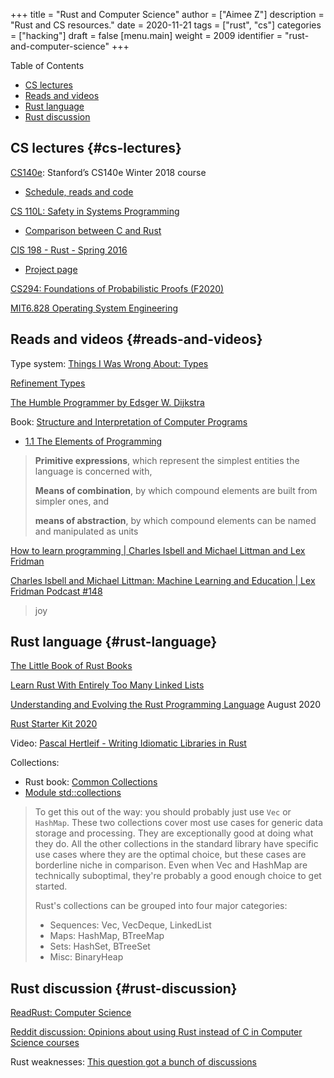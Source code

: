 +++
title = "Rust and Computer Science"
author = ["Aimee Z"]
description = "Rust and CS resources."
date = 2020-11-21
tags = ["rust", "cs"]
categories = ["hacking"]
draft = false
[menu.main]
  weight = 2009
  identifier = "rust-and-computer-science"
+++

<div class="ox-hugo-toc toc">
<div></div>

<div class="heading">Table of Contents</div>

- [CS lectures](#cs-lectures)
- [Reads and videos](#reads-and-videos)
- [Rust language](#rust-language)
- [Rust discussion](#rust-discussion)

</div>
<!--endtoc-->


## CS lectures {#cs-lectures}

[CS140e](https://cs140e.sergio.bz/syllabus/#schedule): Stanford’s CS140e Winter 2018 course

-   [Schedule, reads and code](https://cs140e.sergio.bz/syllabus/#schedule)

[CS 110L: Safety in Systems Programming](https://reberhardt.com/cs110l/spring-2020/)

-   [Comparison between C and Rust](https://reberhardt.com/cs110l/spring-2020/slides/lecture-18.pdf)

[CIS 198 - Rust - Spring 2016](https://github.com/cis198-2016s)

-   [Project page](https://cis198-2016s.github.io/projects/)

[CS294: Foundations of Probabilistic Proofs (F2020)](https://people.eecs.berkeley.edu/~alexch/classes/CS294-F2020.html)

[MIT6.828 Operating System Engineering](https://github.com/SmallPond/MIT6.828%5FOS)


## Reads and videos {#reads-and-videos}

Type system: [Things I Was Wrong About: Types](https://v5.chriskrycho.com/journal/things-i-was-wrong-about/1-types/)

[Refinement Types](https://arxiv.org/pdf/2010.07763.pdf)

[The Humble Programmer by Edsger W. Dijkstra](https://www.cs.utexas.edu/~EWD/transcriptions/EWD03xx/EWD340.html)

Book: [Structure and Interpretation of Computer Programs](https://mitpress.mit.edu/sites/default/files/sicp/full-text/book/book-Z-H-4.html#%%5Ftoc%5Fstart)

-   [1.1  The Elements of Programming](https://mitpress.mit.edu/sites/default/files/sicp/full-text/book/book-Z-H-10.html)

> **Primitive expressions**, which represent the simplest entities the language is concerned with,
>
> **Means of combination**, by which compound elements are built from simpler ones, and
>
> **means of abstraction**, by which compound elements can be named and manipulated as units

[How to learn programming | Charles Isbell and Michael Littman and Lex Fridman](https://www.youtube.com/watch?v=j-BVv0XW1H8)

[Charles Isbell and Michael Littman: Machine Learning and Education | Lex Fridman Podcast #148](https://www.youtube.com/watch?v=yzMVEbs8Zz0)

> joy


## Rust language {#rust-language}

[The Little Book of Rust Books](https://lborb.github.io/book/)

[Learn Rust With Entirely Too Many Linked Lists](https://rust-unofficial.github.io/too-many-lists/index.html)

[Understanding and Evolving the Rust Programming Language](https://people.mpi-sws.org/~jung/phd/thesis-screen.pdf) August 2020

[Rust Starter Kit 2020](https://wiki.alopex.li/RustStarterKit2020)

Video: [Pascal Hertleif - Writing Idiomatic Libraries in Rust](https://www.youtube.com/watch?v=0zOg8%5FB71gE)

Collections:

-   Rust book: [Common Collections](https://doc.rust-lang.org/stable/book/ch08-00-common-collections.html)
-   [Module std::collections](https://doc.rust-lang.org/stable/std/collections/index.html)

> To get this out of the way: you should probably just use `Vec` or `HashMap`.
These two collections cover most use cases for generic data storage and processing.
They are exceptionally good at doing what they do.
All the other collections in the standard library have
specific use cases where they are the optimal choice,
but these cases are borderline niche in comparison.
Even when Vec and HashMap are technically suboptimal,
they're probably a good enough choice to get started.
>
> Rust's collections can be grouped into four major categories:
>
> - Sequences: Vec, VecDeque, LinkedList
> - Maps: HashMap, BTreeMap
> - Sets: HashSet, BTreeSet
> - Misc: BinaryHeap


## Rust discussion {#rust-discussion}

[ReadRust: Computer Science](https://readrust.net/computer-science)

[Reddit discussion: Opinions about using Rust instead of C in Computer Science courses](https://www.reddit.com/r/rust/comments/6nw22d/opinions%5Fabout%5Fusing%5Frust%5Finstead%5Fof%5Fc%5Fin/)

Rust weaknesses:
[This question got a bunch of discussions](https://www.reddit.com/r/rust/comments/jia2xn/what%5Fare%5Fsome%5Fof%5Frusts%5Fweaknesses%5Fas%5Fa%5Flanguage/)
